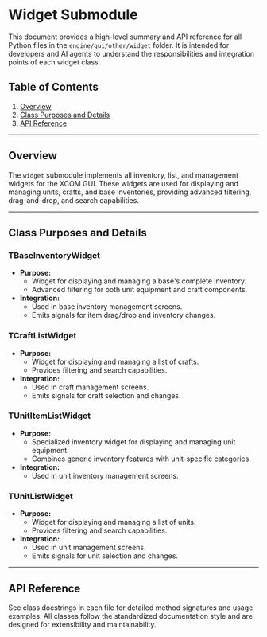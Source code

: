 # Widget Submodule

This document provides a high-level summary and API reference for all Python files in the `engine/gui/other/widget` folder. It is intended for developers and AI agents to understand the responsibilities and integration points of each widget class.

## Table of Contents
1. [Overview](#overview)
2. [Class Purposes and Details](#class-purposes-and-details)
3. [API Reference](#api-reference)

---

## Overview

The `widget` submodule implements all inventory, list, and management widgets for the XCOM GUI. These widgets are used for displaying and managing units, crafts, and base inventories, providing advanced filtering, drag-and-drop, and search capabilities.

---

## Class Purposes and Details

### TBaseInventoryWidget
- **Purpose:**
  - Widget for displaying and managing a base's complete inventory.
  - Advanced filtering for both unit equipment and craft components.
- **Integration:**
  - Used in base inventory management screens.
  - Emits signals for item drag/drop and inventory changes.

### TCraftListWidget
- **Purpose:**
  - Widget for displaying and managing a list of crafts.
  - Provides filtering and search capabilities.
- **Integration:**
  - Used in craft management screens.
  - Emits signals for craft selection and changes.

### TUnitItemListWidget
- **Purpose:**
  - Specialized inventory widget for displaying and managing unit equipment.
  - Combines generic inventory features with unit-specific categories.
- **Integration:**
  - Used in unit inventory management screens.

### TUnitListWidget
- **Purpose:**
  - Widget for displaying and managing a list of units.
  - Provides filtering and search capabilities.
- **Integration:**
  - Used in unit management screens.
  - Emits signals for unit selection and changes.

---

## API Reference

See class docstrings in each file for detailed method signatures and usage examples. All classes follow the standardized documentation style and are designed for extensibility and maintainability.
